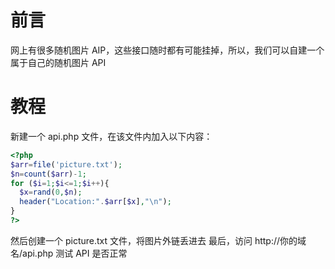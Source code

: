 # 前言

网上有很多随机图片 AIP，这些接口随时都有可能挂掉，所以，我们可以自建一个属于自己的随机图片 API

# 教程

新建一个 api.php 文件，在该文件内加入以下内容：

```php
<?php
$arr=file('picture.txt');
$n=count($arr)-1;
for ($i=1;$i<=1;$i++){
  $x=rand(0,$n);
  header("Location:".$arr[$x],"\n");
}
?> 
```


然后创建一个 picture.txt 文件，将图片外链丢进去
最后，访问 http://你的域名/api.php 测试 API 是否正常
